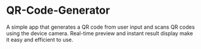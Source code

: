 # QR-Code-Generator
A simple  app that generates a QR code from user input and scans QR codes using the device camera. Real-time preview and instant result display make it easy and efficient to use.

